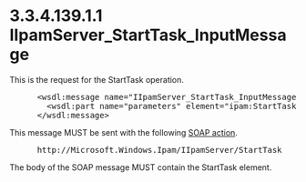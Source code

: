 <html dir="LTR" xmlns:mshelp="http://msdn.microsoft.com/mshelp" xmlns:ddue="http://ddue.schemas.microsoft.com/authoring/2003/5" xmlns:xlink="http://www.w3.org/1999/xlink" xmlns:tool="http://www.microsoft.com/tooltip">
 <body>
 <div id="header">
 <h1 class="heading">3.3.4.139.1.1 IIpamServer_StartTask_InputMessage</h1>
 </div>
 <div id="mainSection">
 <div id="mainBody">
 <div id="allHistory" class="saveHistory"></div>
 <div id="sectionSection0" class="section" name="collapseableSection">
 

<p>This is the request for the StartTask operation.</p>

<dl>
<dd>
<div><pre> &lt;wsdl:message name=&quot;IIpamServer_StartTask_InputMessage&quot;&gt;
   &lt;wsdl:part name=&quot;parameters&quot; element=&quot;ipam:StartTask&quot; /&gt;
 &lt;/wsdl:message&gt;
</pre></div>
</dd></dl>

<p>This message MUST be sent with the following <a href="21b4a631-8f28-420f-822f-c5f879d5046e.md#gt_c1358651-96c1-4ce0-8e1f-b0b7a94145e3">SOAP action</a>.</p>

<dl>
<dd>
<div><pre> http://Microsoft.Windows.Ipam/IIpamServer/StartTask
</pre></div>
</dd></dl>

<p>The body of the SOAP message MUST contain the StartTask
element.</p>


 </div>
 </div>
 </div>
 </body>
</html>
